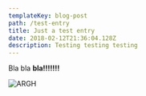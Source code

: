 ```yaml
---
templateKey: blog-post
path: /test-entry
title: Just a test entry
date: 2018-02-12T21:36:04.128Z
description: Testing testing testing
---
```

Bla bla **bla!!!!!!!**

![ARGH](/img/chemex.jpg)
